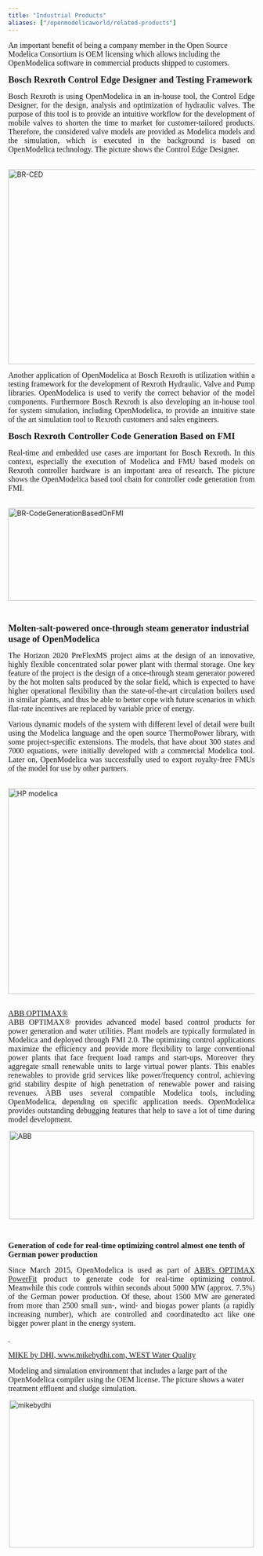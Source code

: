 ```yaml
---
title: "Industrial Products"
aliases: ["/openmodelicaworld/related-products"]
---
```

<p><span style="font-family: times new roman,times; font-size: 12pt;">An important benefit of being a company member in the Open Source Modelica Consortium is OEM licensing which allows including the OpenModelica software in commercial products shipped to customers.</span></p>
<p><span style="font-size: 14pt;"><strong><span style="font-family: 'times new roman', times;">Bosch Rexroth Control Edge Designer and Testing Framework</span></strong></span></p>
<p style="text-align: justify;"><span style="font-family: 'times new roman', times; font-size: 12pt;">Bosch Rexroth is using OpenModelica in an in-house tool, the Control Edge Designer, for the design, analysis and optimization of hydraulic valves. The purpose of this tool is to provide an intuitive workflow for the development of mobile valves to shorten the time to market for customer-tailored products. Therefore, the considered valve models are provided as Modelica models and the simulation, which is executed in the background is based on OpenModelica technology. The picture shows the Control Edge Designer.</span></p>
<p><br /><img src="/images/BR-CED.JPG" alt="BR-CED" width="831" height="397" style="display: block; margin-left: auto; margin-right: auto;" /></p>
<p style="text-align: justify;"><span style="font-family: 'times new roman', times; font-size: 12pt;">Another application of OpenModelica at Bosch Rexroth is utilization within a testing framework for the development of Rexroth Hydraulic, Valve and Pump libraries. OpenModelica is used to verify the correct behavior of the model components. Furthermore Bosch Rexroth is also developing an in-house tool for system simulation, including OpenModelica, to provide an intuitive state of the art simulation tool to Rexroth customers and sales engineers.</span></p>
<p style="text-align: justify;"><strong><span style="font-family: 'times new roman', times; font-size: 14pt;">Bosch Rexroth Controller Code Generation Based on FMI</span></strong></p>
<p style="text-align: justify;"><span style="font-family: 'times new roman', times; font-size: 12pt;">Real-time and embedded use cases are important for Bosch Rexroth. In this context, especially the execution of Modelica and FMU based models on Rexroth controller hardware is an important area of research. The picture shows the OpenModelica based tool chain for controller code generation from FMI</span>.</p>
<p>&nbsp; &nbsp;&nbsp;<img src="/images/BR-CodeGenerationBasedOnFMI.PNG" alt="BR-CodeGenerationBasedOnFMI" style="display: block; margin-left: auto; margin-right: auto;" width="707" height="189" /></p>
<p>&nbsp;</p>
<p><span style="font-family: 'times new roman', times;"><strong><span style="font-size: 14pt;">Molten-salt-powered once-through steam generator industrial usage of OpenModelica</span></strong></span></p>
<p style="text-align: justify;"><span style="font-size: 12pt; font-family: 'times new roman', times;">The Horizon 2020 PreFlexMS project aims at the design of an innovative, highly flexible concentrated solar power plant with thermal storage. One key feature of the project is the design of a once-through steam generator powered by the hot molten salts produced by the solar field, which is expected to have higher operational flexibility than the state-of-the-art circulation boilers used in similar plants, and thus be able to better cope with future scenarios in which flat-rate incentives are replaced by variable price of energy</span>.&nbsp;</p>
<p style="text-align: justify;"><span style="font-family: 'times new roman', times; font-size: 12pt;">Various dynamic models of the system with different level of detail were built using the Modelica language and the open source ThermoPower library, with some project-specific extensions. The models, that have about 300 states and 7000 equations, were initially developed with a commercial Modelica tool. Later on, OpenModelica was successfully used to export royalty-free FMUs of the model for use by other partners</span>.</p>
<p>&nbsp; &nbsp; &nbsp;<img src="/images/HP_modelica.png" alt="HP modelica" width="657" height="419" style="display: block; margin-left: auto; margin-right: auto;" />&nbsp; &nbsp; &nbsp; &nbsp; &nbsp; &nbsp; &nbsp; &nbsp; &nbsp; &nbsp; &nbsp; &nbsp; &nbsp; &nbsp; &nbsp; &nbsp; &nbsp; &nbsp; &nbsp; &nbsp; &nbsp; &nbsp; &nbsp; &nbsp; &nbsp; &nbsp; &nbsp; &nbsp; &nbsp; &nbsp;&nbsp; &nbsp;</p>
<p style="text-align: justify;"><a href="http://new.abb.com/power-generation/power-plant-optimization"><span style="font-family: times new roman,times; font-size: 12pt;">ABB OPTIMAX®</span></a><br /><span style="font-family: times new roman,times; font-size: 12pt;">ABB OPTIMAX® provides advanced model based control products for power generation and water utilities. Plant models are typically formulated in Modelica and deployed through FMI 2.0. The optimizing control applications maximize the efficiency and provide more flexibility to large conventional power plants that face frequent load ramps and start-ups. Moreover they aggregate small renewable units to large virtual power plants. This enables renewables to provide grid services like power/frequency control, achieving grid stability despite of high penetration of renewable power and raising revenues. ABB uses several compatible Modelica tools, including OpenModelica, depending on specific application needs. OpenModelica provides outstanding debugging features that help to save a lot of time during model development.</span></p>
<p style="text-align: justify;"><img style="display: block; margin-left: auto; margin-right: auto;" src="/images/ABB.png" alt="ABB" width="500" height="180" /></p>
<p>&nbsp;</p>
<p><span style="font-family: 'Times New Roman', serif; font-size: 16px; line-height: normal;"><span lang="en-US"><strong>Generation of code for real-time optimizing control almost one tenth of German power production</strong></span></span></p>
<p style="text-align: justify;"><span style="font-family: 'times new roman', times;"><span style="font-size: 12pt;"><span>Since March 2015, OpenModelica is used as part of <a href="http://www.abb.com/industries/db0003db004332/c12573e700330587c1256fda003a0a0b.aspx">ABB's OPTIMAX PowerFit</a> product to generate code for real-time optimizing control. Meanwhile this code controls within seconds about 5000 MW (approx. 7.5%) of the German power production. Of these, about 1500 MW are generated from more than 2500 small sun-, wind- and biogas power plants (a rapidly increasing number), which are controlled and coordinatedto act like one bigger power plant in the energy system.</span></span></span></p>
<p style="text-align: justify;"><span style="font-family: 'times new roman', times;"><span style="font-size: 12pt;"><span></span></span></span><a href="http://www.wolfram.com/system-modeler/" style="font-family: 'times new roman', times; font-size: 12pt; line-height: 1.8;"><span style="color: #000000; font-family: Arial, Helvetica, sans-serif; font-size: 11px; line-height: 1.8;">&nbsp;</span></a></p>
<p><a href="http://www.mikebydhi.com"><span style="font-family: times new roman,times; font-size: 12pt;">MIKE by DHI, www.mikebydhi.com, WEST Water Quality</span></a></p>
<p><span style="font-family: times new roman,times; font-size: 12pt;">Modeling and simulation environment that includes a large part of the OpenModelica compiler using the OEM license. The picture shows a water treatment effluent and sludge simulation.</span></p>
<p><img style="display: block; margin-left: auto; margin-right: auto;" src="/images/mikebydhi.png" alt="mikebydhi" width="500" height="301" /></p>
<p>&nbsp;</p>
<p>&nbsp;</p>
<p>&nbsp;</p>
<p>&nbsp;</p>
